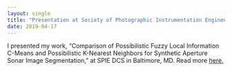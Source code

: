 ```yaml
---
layout: single
title: "Presentation at Society of Photographic Instrumentation Engineers (SPIE) Defense + Commercial Sensing 2019"
date: 2019-04-17
---
```


I presented my work, “Comparison of Possibilistic Fuzzy Local Information C-Means and Possibilistic K-Nearest Neighbors for Synthetic Aperture Sonar Image Segmentation,” at SPIE DCS in Baltimore, MD. Read more [here.](https://faculty.eng.ufl.edu/machine-learning/2019/04/our-labmates-james-bocinsky-connor-mccurley-and-joshua-peeples-recently-presented-at-spie-in-baltimore/)
